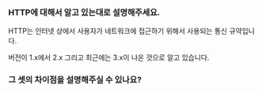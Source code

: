 ### HTTP에 대해서 알고 있는대로 설명해주세요.
HTTP는 인터넷 상에서 사용자가 네트워크에 접근하기 위해서 사용되는 통신 규약입니다.

버전이 1.x에서 2.x 그리고 최근에는 3.x이 나온 것으로 알고 있습니다.

### 그 셋의 차이점을 설명해주실 수 있나요?
